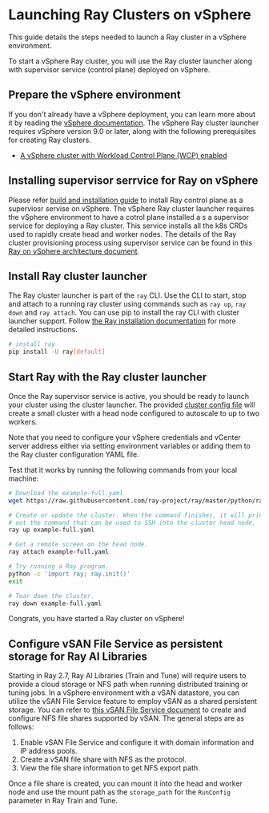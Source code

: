 # Launching Ray Clusters on vSphere

This guide details the steps needed to launch a Ray cluster in a vSphere environment.

To start a vSphere Ray cluster, you will use the Ray cluster launcher along with supervisor service (control plane) deployed on vSphere.

## Prepare the vSphere environment

If you don't already have a vSphere deployment, you can learn more about it by reading the [vSphere documentation](https://techdocs.broadcom.com/us/en/vmware-cis/vsphere/vsphere-supervisor/7-0/vsphere-with-tanzu-configuration-and-management-7-0/configuring-and-managing-a-supervisor-cluster/deploy-a-supervisor-with-nsx-networking.html). The vSphere Ray cluster launcher requires vSphere version 9.0 or later, along with the following prerequisites for creating Ray clusters.

* [A vSphere cluster with Workload Control Plane (WCP) enabled ](https://techdocs.broadcom.com/us/en/vmware-cis/vsphere/vsphere-supervisor/7-0/vsphere-with-tanzu-configuration-and-management-7-0/configuring-and-managing-a-supervisor-cluster/deploy-a-supervisor-with-nsx-networking.html)

## Installing supervisor serrvice for Ray on vSphere

Please refer [build and installation guide](https://github-vcf.devops.broadcom.net/vcf/vmray/blob/ivelumani/AIHUB-4311/README.md#generate-carvel-package-for-RayOnVCF-cluster-operator) to install Ray control plane as a superviosr servise on vSphere. The vSphere Ray cluster launcher requires the vSphere environment to have a cotrol plane installed a s a supervisor service for deploying a Ray cluster. This service installs all the k8s CRDs used to rapidly create head and worker nodes. The details of the Ray cluster provisioning process using supervisor service can be found in this [Ray on vSphere architecture document](https://github.com/ray-project/ray/blob/master/python/ray/autoscaler/_private/vsphere/ARCHITECTURE.md).


## Install Ray cluster launcher

The Ray cluster launcher is part of the `ray` CLI. Use the CLI to start, stop and attach to a running ray cluster using commands such as `ray up`, `ray down` and `ray attach`. You can use pip to install the ray CLI with cluster launcher support. Follow [the Ray installation documentation](installation) for more detailed instructions.

```bash
# install ray
pip install -U ray[default]
```

## Start Ray with the Ray cluster launcher

Once the Ray supervisor service is active, you should be ready to launch your cluster using the cluster launcher. The provided [cluster config file](https://raw.githubusercontent.com/ray-project/ray/master/python/ray/autoscaler/vsphere/example-full.yaml) will create a small cluster with a head node configured to autoscale to up to two workers.

Note that you need to configure your vSphere credentials and vCenter server address either via setting environment variables or adding them to the Ray cluster configuration YAML file.

Test that it works by running the following commands from your local machine:

```bash
# Download the example-full.yaml
wget https://raw.githubusercontent.com/ray-project/ray/master/python/ray/autoscaler/vsphere/example-full.yaml

# Create or update the cluster. When the command finishes, it will print
# out the command that can be used to SSH into the cluster head node.
ray up example-full.yaml

# Get a remote screen on the head node.
ray attach example-full.yaml

# Try running a Ray program.
python -c 'import ray; ray.init()'
exit

# Tear down the cluster.
ray down example-full.yaml
```

Congrats, you have started a Ray cluster on vSphere!

## Configure vSAN File Service as persistent storage for Ray AI Libraries

Starting in Ray 2.7, Ray AI Libraries (Train and Tune) will require users to provide a cloud storage or NFS path when running distributed training or tuning jobs. In a vSphere environment with a vSAN datastore, you can utilize the vSAN File Service feature to employ vSAN as a shared persistent storage. You can refer to [this vSAN File Service document](https://techdocs.broadcom.com/us/en/vmware-cis/vsan/vsan/8-0/vsan-administration.html) to create and configure NFS file shares supported by vSAN. The general steps are as follows:

1. Enable vSAN File Service and configure it with domain information and IP address pools.
2. Create a vSAN file share with NFS as the protocol.
3. View the file share information to get NFS export path.

Once a file share is created, you can mount it into the head and worker node and use the mount path as the `storage_path` for the `RunConfig` parameter in Ray Train and Tune.
